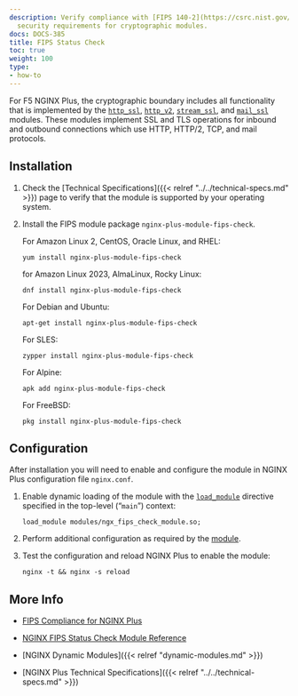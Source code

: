 ```yaml
---
description: Verify compliance with [FIPS 140-2](https://csrc.nist.gov/publications/detail/fips/140/2/final)
  security requirements for cryptographic modules.
docs: DOCS-385
title: FIPS Status Check
toc: true
weight: 100
type:
- how-to
---
```



For F5 NGINX Plus, the cryptographic boundary includes all functionality that is implemented by the [`http_ssl`](https://nginx.org/en/docs/http/ngx_http_ssl_module.html), [`http_v2`](https://nginx.org/en/docs/http/ngx_http_v2_module.html), [`stream_ssl`](https://nginx.org/en/docs/stream/ngx_stream_ssl_module.html), and [`mail_ssl`](https://nginx.org/en/docs/mail/ngx_mail_ssl_module.html) modules. These modules implement SSL and TLS operations for inbound and outbound connections which use HTTP, HTTP/2, TCP, and mail protocols.


<span id="install"></span>
## Installation

1. Check the [Technical Specifications]({{< relref "../../technical-specs.md" >}}) page to verify that the module is supported by your operating system.

2. Install the FIPS module package `nginx-plus-module-fips-check`.

   For Amazon Linux 2, CentOS, Oracle Linux, and RHEL:

   ```shell
   yum install nginx-plus-module-fips-check
   ```

   for Amazon Linux 2023, AlmaLinux, Rocky Linux:

   ```shell
   dnf install nginx-plus-module-fips-check
   ```

   For Debian and Ubuntu:

   ```shell
   apt-get install nginx-plus-module-fips-check
   ```

   For SLES:

   ```shell
   zypper install nginx-plus-module-fips-check
   ```

   For Alpine:

   ```shell
   apk add nginx-plus-module-fips-check
   ```

   For FreeBSD:

   ```shell
   pkg install nginx-plus-module-fips-check
   ```

<span id="configure"></span>

## Configuration

After installation you will need to enable and configure the module in NGINX Plus configuration file `nginx.conf`.

1. Enable dynamic loading of the module with the [`load_module`](https://nginx.org/en/docs/ngx_core_module.html#load_module) directive specified in the top-level (“`main`”) context:

   ```nginx
   load_module modules/ngx_fips_check_module.so;
   ```

2. Perform additional configuration as required by the [module](https://github.com/ogarrett/nginx-fips-check-module).

3. Test the configuration and reload NGINX Plus to enable the module:

   ```shell
   nginx -t && nginx -s reload
   ```


<span id="info"></span>
## More Info

- [FIPS Compliance for NGINX Plus](https://docs.nginx.com/nginx/fips-compliance-nginx-plus/)

- [NGINX FIPS Status Check Module Reference](https://github.com/ogarrett/nginx-fips-check-module)

- [NGINX Dynamic Modules]({{< relref "dynamic-modules.md" >}})

- [NGINX Plus Technical Specifications]({{< relref "../../technical-specs.md" >}})
